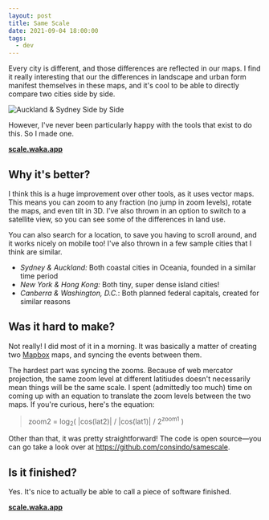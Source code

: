 ```yaml
---
layout: post
title: Same Scale
date: 2021-09-04 18:00:00
tags:
  - dev
---
```


Every city is different, and those differences are reflected in our maps. I find it really interesting that our the differences in landscape and urban form manifest themselves in these maps, and it's cool to be able to directly compare two cities side by side.

![Auckland & Sydney Side by Side](/images/samescale.png)

However, I've never been particularly happy with the tools that exist to do this. So I made one.

**[scale.waka.app](https://scale.waka.app)**

## Why it's better?

I think this is a huge improvement over other tools, as it uses vector maps. This means you can zoom to any fraction (no jump in zoom levels), rotate the maps, and even tilt in 3D. I've also thrown in an option to switch to a satellite view, so you can see some of the differences in land use.

You can also search for a location, to save you having to scroll around, and it works nicely on mobile too! I've also thrown in a few sample cities that I think are similar.

- _Sydney & Auckland:_ Both coastal cities in Oceania, founded in a similar time period
- _New York & Hong Kong:_ Both tiny, super dense island cities!
- _Canberra & Washington, D.C._: Both planned federal capitals, created for similar reasons

## Was it hard to make?

Not really! I did most of it in a morning. It was basically a matter of creating two [Mapbox](https://mapbox.com) maps, and syncing the events between them.

The hardest part was syncing the zooms. Because of web mercator projection, the same zoom level at different latitiudes doesn't necessarily mean things will be the same scale. I spent (admittedly too much) time on coming up with an equation to translate the zoom levels between the two maps. If you're curious, here's the equation:

> zoom2 = log<sub>2</sub>( |cos(lat2)| / |cos(lat1)| / 2<sup>zoom1</sup> )

Other than that, it was pretty straightforward! The code is open source—you can go take a look over at <https://github.com/consindo/samescale>.

## Is it finished?

Yes. It's nice to actually be able to call a piece of software finished.

**[scale.waka.app](https://scale.waka.app)**
